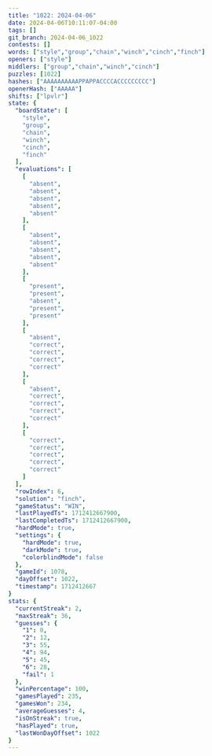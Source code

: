 ```yaml
---
title: "1022: 2024-04-06"
date: 2024-04-06T10:11:07-04:00
tags: []
git_branch: 2024-04-06_1022
contests: []
words: ["style","group","chain","winch","cinch","finch"]
openers: ["style"]
middlers: ["group","chain","winch","cinch"]
puzzles: [1022]
hashes: ["AAAAAAAAAAPPAPPACCCCACCCCCCCCC"]
openerHash: ["AAAAA"]
shifts: ["lpvlr"]
state: {
  "boardState": [
    "style",
    "group",
    "chain",
    "winch",
    "cinch",
    "finch"
  ],
  "evaluations": [
    [
      "absent",
      "absent",
      "absent",
      "absent",
      "absent"
    ],
    [
      "absent",
      "absent",
      "absent",
      "absent",
      "absent"
    ],
    [
      "present",
      "present",
      "absent",
      "present",
      "present"
    ],
    [
      "absent",
      "correct",
      "correct",
      "correct",
      "correct"
    ],
    [
      "absent",
      "correct",
      "correct",
      "correct",
      "correct"
    ],
    [
      "correct",
      "correct",
      "correct",
      "correct",
      "correct"
    ]
  ],
  "rowIndex": 6,
  "solution": "finch",
  "gameStatus": "WIN",
  "lastPlayedTs": 1712412667900,
  "lastCompletedTs": 1712412667900,
  "hardMode": true,
  "settings": {
    "hardMode": true,
    "darkMode": true,
    "colorblindMode": false
  },
  "gameId": 1078,
  "dayOffset": 1022,
  "timestamp": 1712412667
}
stats: {
  "currentStreak": 2,
  "maxStreak": 36,
  "guesses": {
    "1": 0,
    "2": 12,
    "3": 55,
    "4": 94,
    "5": 45,
    "6": 28,
    "fail": 1
  },
  "winPercentage": 100,
  "gamesPlayed": 235,
  "gamesWon": 234,
  "averageGuesses": 4,
  "isOnStreak": true,
  "hasPlayed": true,
  "lastWonDayOffset": 1022
}
---
```

<!-- more -->
